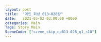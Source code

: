 ```yaml
---
layout: post
title:  "메인_회상_013~028장"
date:   2021-05-02 03:00:00 +0000
categories: Main
Tags: Story Main
SceneCode: ["scene_skip_cp013-028_q1_s10"]
---
```

